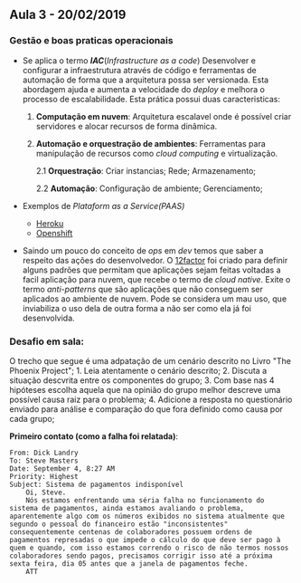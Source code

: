 ## Aula 3 - 20/02/2019

### Gestão e boas praticas operacionais

-   Se aplica o termo **_IAC_**(_Infrastructure as a code_)
    Desenvolver e configurar a infraestrutura através de código e ferramentas de automação de forma que a arquitetura possa ser versionada.
    Esta abordagem ajuda e aumenta a velocidade do _deploy_ e melhora o processo de escalabilidade. Esta prática possui duas caracteristicas: 
    1.  **Computação em nuvem**: Arquitetura escalavel onde é possível criar servidores e alocar recursos de forma dinâmica.

    2.  **Automação e orquestração de ambientes**: Ferramentas para manipulação de recursos como _cloud computing_ e virtualização.

        2.1 **Orquestração**: 
            Criar instancias;
            Rede;
            Armazenamento; 

        2.2 **Automação**:
            Configuração de ambiente;
            Gerenciamento;

-   Exemplos de _Plataform as a Service(PAAS)_
    -   [Heroku](https://signup.heroku.com/?c=70130000000NcJNAA0)
    -   [Openshift](https://www.openshift.com/)

-   Saindo um pouco do conceito de _ops_ em _dev_ temos que saber a respeito das ações do desenvolvedor. O [12factor](https://12factor.net/) foi criado para definir alguns padrões que permitam que aplicações sejam feitas voltadas a facil aplicação para nuvem, que recebe o termo de _cloud native_.
Exite o termo _anti-patterns_ que são aplicações que não conseguem ser aplicados ao ambiente de nuvem. Pode se considera um mau uso, que inviabiliza o uso dela de outra forma a não ser como ela já foi desenvolvida.

### Desafio em sala:

O trecho que segue é uma adpatação de um cenário descrito no Livro "The Phoenix Project";
    1.  Leia atentamente o cenário descrito;
    2.  Discuta a situação descvrita entre os componentes do grupo;
    3.  Com base nas 4 hipóteses escolha aquela que na opinião do grupo melhor descreve       uma possível causa raiz para o problema;
    4.  Adicione a resposta no questionário enviado para análise e comparação do que        fora definido como causa por cada grupo;

**Primeiro contato (como a falha foi relatada)**:
    
    From: Dick Landry 
    To: Steve Masters
    Date: September 4, 8:27 AM
    Priority: Highest
    Subject: Sistema de pagamentos indisponível
        Oi, Steve.
        Nós estamos enfrentando uma séria falha no funcionamento do sistema de pagamentos, ainda estamos avaliando o problema, aparentemente algo com os números exibidos no sistema atualmente que segundo o pessoal do financeiro estão "inconsistentes" consequentemente centenas de colaboradores possuem ordens de pagamentos represadas o que impede o cálculo do que deve ser pago à quem e quando, com isso estamos correndo o risco de não termos nossos colaboradores sendo pagos, precisamos corrigir isso até a próxima sexta feira, dia 05 antes que a janela de pagamentos feche.
        ATT
    